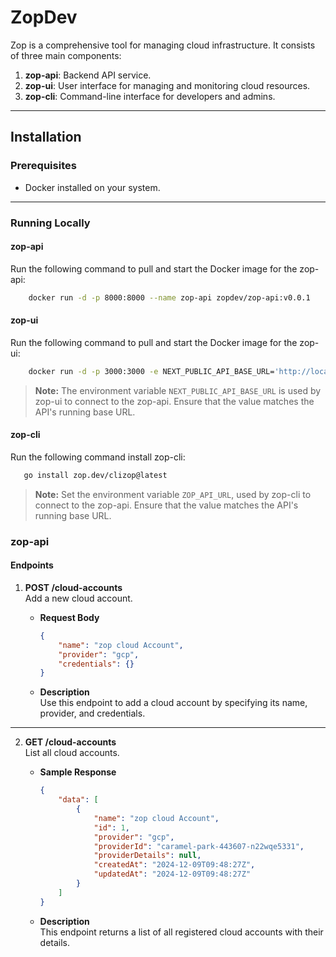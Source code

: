 # ZopDev

Zop is a comprehensive tool for managing cloud infrastructure. It consists of three main components:

1. **zop-api**: Backend API service.
2. **zop-ui**: User interface for managing and monitoring cloud resources.
3. **zop-cli**: Command-line interface for developers and admins.

---

## Installation

### Prerequisites

- Docker installed on your system.

---

### Running Locally

#### zop-api
Run the following command to pull and start the Docker image for the zop-api:

```bash
    docker run -d -p 8000:8000 --name zop-api zopdev/zop-api:v0.0.1
```

#### zop-ui
Run the following command to pull and start the Docker image for the zop-ui:
```bash
    docker run -d -p 3000:3000 -e NEXT_PUBLIC_API_BASE_URL='http://localhost:8000' --name zop-ui zopdev/zop-ui:v0.0.1
```

> **Note:** The environment variable `NEXT_PUBLIC_API_BASE_URL` is used by zop-ui to connect to the zop-api. Ensure that the value matches the API's running base URL.
#### zop-cli

Run the following command install zop-cli:
```bash
   go install zop.dev/clizop@latest
```

> **Note:** Set the environment variable `ZOP_API_URL`, used by zop-cli to connect to the zop-api. Ensure that the value matches the API's running base URL.

### zop-api

#### Endpoints

1. **POST /cloud-accounts**  
   Add a new cloud account.

    - **Request Body**
      ```json
      {
          "name": "zop cloud Account",
          "provider": "gcp",
          "credentials": {}
      }
      ```

    - **Description**  
      Use this endpoint to add a cloud account by specifying its name, provider, and credentials.

---

2. **GET /cloud-accounts**  
   List all cloud accounts.

    - **Sample Response**
      ```json
      {
          "data": [
              {
                  "name": "zop cloud Account",
                  "id": 1,
                  "provider": "gcp",
                  "providerId": "caramel-park-443607-n22wqe5331",
                  "providerDetails": null,
                  "createdAt": "2024-12-09T09:48:27Z",
                  "updatedAt": "2024-12-09T09:48:27Z"
              }
          ]
      }
      ```

    - **Description**  
      This endpoint returns a list of all registered cloud accounts with their details.
